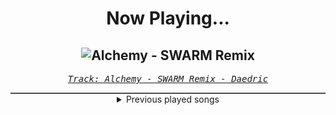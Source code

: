 <div align="center"> 
<h1>Now Playing...</h1>

![Alchemy - SWARM Remix](https://i.scdn.co/image/ab67616d00001e0295228ac9f7d2d7e9a915cdd5)
--
_<samp><a href="https://open.spotify.com/track/5kbkrV8JjwoHqMOoItLy0m">Track: Alchemy - SWARM Remix - Daedric</a></samp>_

<div style="border: 1px #4B5054 solid"></div>
<details>
  <summary>
    Previous played songs
  </summary>
  <table>
    <thead>
      <tr>
        <th>
          Artist
        </th>
        <th>
          Song
        </th>
        <th>
          Link
        </th>
      </tr>
    </thead>
    <tbody>
      <tr><td>Daedric</td><td>Alchemy - SWARM Remix</td><td><a href="https://open.spotify.com/track/5kbkrV8JjwoHqMOoItLy0m">https://open.spotify.com/track/5kbkrV8JjwoHqMOoItLy0m</a></td></tr><tr><td>Entropy Zero</td><td>Eliminate</td><td><a href="https://open.spotify.com/track/4XD1g9Pd8Dd0hXCy0agUVl">https://open.spotify.com/track/4XD1g9Pd8Dd0hXCy0agUVl</a></td></tr><tr><td>Void Chapter</td><td>Target Acquired</td><td><a href="https://open.spotify.com/track/25x7xXk5m6oCO1x67J0HRY">https://open.spotify.com/track/25x7xXk5m6oCO1x67J0HRY</a></td></tr><tr><td>Celldweller</td><td>Birthright</td><td><a href="https://open.spotify.com/track/6aWBxaPxqzk1cuIQuSte4I">https://open.spotify.com/track/6aWBxaPxqzk1cuIQuSte4I</a></td></tr><tr><td>SWARM</td><td>Consumed</td><td><a href="https://open.spotify.com/track/1M2S6HtFCDavgwWjXcBOal">https://open.spotify.com/track/1M2S6HtFCDavgwWjXcBOal</a></td></tr><tr><td>The Anix</td><td>My Eyes</td><td><a href="https://open.spotify.com/track/5Rinf7kiB6r1g1zZsPMMq0">https://open.spotify.com/track/5Rinf7kiB6r1g1zZsPMMq0</a></td></tr><tr><td>Oddko</td><td>Kitty Girl (Nitroverts Remix)</td><td><a href="https://open.spotify.com/track/0kofDQXjyON2zxaTg5q3JL">https://open.spotify.com/track/0kofDQXjyON2zxaTg5q3JL</a></td></tr><tr><td>Blue Stahli</td><td>One Last Breath</td><td><a href="https://open.spotify.com/track/2OdHfPyOEGrS9jI2dBexKL">https://open.spotify.com/track/2OdHfPyOEGrS9jI2dBexKL</a></td></tr><tr><td>Paul Udarov</td><td>Adrenaline</td><td><a href="https://open.spotify.com/track/7MSRDP0bzR9M5TV5eb9pUh">https://open.spotify.com/track/7MSRDP0bzR9M5TV5eb9pUh</a></td></tr><tr><td>Gabriel Shadid & Tobias Marberger</td><td>Bury My Soul</td><td><a href="https://open.spotify.com/track/1Fz8NprAchIS7KYVdUzTfV">https://open.spotify.com/track/1Fz8NprAchIS7KYVdUzTfV</a></td></tr><tr><td>Celldweller</td><td>The Best It's Gonna Get</td><td><a href="https://open.spotify.com/track/6WTX4JubAYGBf0IdhpTF2g">https://open.spotify.com/track/6WTX4JubAYGBf0IdhpTF2g</a></td></tr><tr><td>SWARM</td><td>Take Me to Hell</td><td><a href="https://open.spotify.com/track/0Qs8gLPsl6ToR9HmdcpryZ">https://open.spotify.com/track/0Qs8gLPsl6ToR9HmdcpryZ</a></td></tr><tr><td>The Anix</td><td>Army Of Me</td><td><a href="https://open.spotify.com/track/4WVplZ9qOFydeQwhOwM8Jj">https://open.spotify.com/track/4WVplZ9qOFydeQwhOwM8Jj</a></td></tr><tr><td>Void Chapter</td><td>Resist</td><td><a href="https://open.spotify.com/track/2hD5yci9O6rQKQBFX0ZMyO">https://open.spotify.com/track/2hD5yci9O6rQKQBFX0ZMyO</a></td></tr><tr><td>HORSKH</td><td>Trying More</td><td><a href="https://open.spotify.com/track/3xhVKCpKzdyKiH0gnugfj6">https://open.spotify.com/track/3xhVKCpKzdyKiH0gnugfj6</a></td></tr><tr><td>Sunset Neon</td><td>Never Dance Again</td><td><a href="https://open.spotify.com/track/61o43SEnbo1ZEfPMXez75m">https://open.spotify.com/track/61o43SEnbo1ZEfPMXez75m</a></td></tr><tr><td>Soul Extract</td><td>Carrier Signal</td><td><a href="https://open.spotify.com/track/5Jaf4NzAvm7SkvOZKNOZRl">https://open.spotify.com/track/5Jaf4NzAvm7SkvOZKNOZRl</a></td></tr><tr><td>Celldweller</td><td>So Long Sentiment - Paul Udarov Remix</td><td><a href="https://open.spotify.com/track/5xvLoFsybY9qhVCaCCUZ6I">https://open.spotify.com/track/5xvLoFsybY9qhVCaCCUZ6I</a></td></tr><tr><td>SWARM</td><td>Alpha & Omega</td><td><a href="https://open.spotify.com/track/1m2Rimh8YEA6mirZDErK6g">https://open.spotify.com/track/1m2Rimh8YEA6mirZDErK6g</a></td></tr><tr><td>The Anix</td><td>This Machine</td><td><a href="https://open.spotify.com/track/2zgM3YWgTN8oovTBHwlvlc">https://open.spotify.com/track/2zgM3YWgTN8oovTBHwlvlc</a></td></tr>
    </tbody>
  </table>
</details>

</div>
